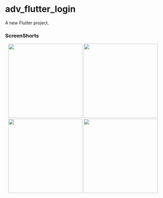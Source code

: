# adv_flutter_login

A new Flutter project.

### ScreenShorts


<p align='center'>
  <img src='https://github.com/user-attachments/assets/8c283c5c-ea77-4807-8aeb-92c1a2639c9d' width=240>
  <img src='https://github.com/user-attachments/assets/978b7f60-0683-43da-93fe-9ed4a3d8758d' width=240>
  <img src='https://github.com/user-attachments/assets/10fbeb6d-b519-40f1-a1c1-66e9825ea857' width=240>
  <img src='https://github.com/user-attachments/assets/8659418a-6c9d-4f9a-a38a-55a3d7b34c14' width=240>
</p>
